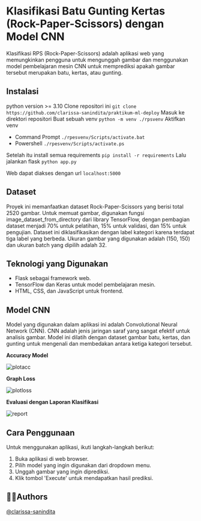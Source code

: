 # Klasifikasi Batu Gunting Kertas (Rock-Paper-Scissors) dengan Model CNN

Klasifikasi RPS (Rock-Paper-Scissors) adalah aplikasi web yang memungkinkan pengguna untuk mengunggah gambar dan menggunakan model pembelajaran mesin CNN untuk memprediksi apakah gambar tersebut merupakan batu, kertas, atau gunting.

## Instalasi
python version >= 3.10
Clone repositori ini
```git clone https://github.com/clarissa-sanindita/praktikum-ml-deploy```
Masuk ke direktori repositori
Buat sebuah venv
```python -m venv ./rpsvenv```
Aktifkan venv
- Command Prompt
```./rpesvenv/Scripts/activate.bat```
- Powershell
```./rpesvenv/Scripts/activate.ps```

Setelah itu install semua requirements
```pip install -r requirements```
Lalu jalankan flask
```python app.py```

Web dapat diakses dengan url ```localhost:5000```

## Dataset

Proyek ini memanfaatkan dataset Rock-Paper-Scissors yang berisi total 2520 gambar. Untuk memuat gambar, digunakan fungsi image_dataset_from_directory dari library TensorFlow, dengan pembagian dataset menjadi 70% untuk pelatihan, 15% untuk validasi, dan 15% untuk pengujian. Dataset ini diklasifikasikan dengan label kategori karena terdapat tiga label yang berbeda. Ukuran gambar yang digunakan adalah (150, 150) dan ukuran batch yang dipilih adalah 32.


## Teknologi yang Digunakan

- Flask sebagai framework web.
- TensorFlow dan Keras untuk model pembelajaran mesin.
- HTML, CSS, dan JavaScript untuk frontend.


## Model CNN

Model yang digunakan dalam aplikasi ini adalah Convolutional Neural Network (CNN). CNN adalah jenis jaringan saraf yang sangat efektif untuk analisis gambar. Model ini dilatih dengan dataset gambar batu, kertas, dan gunting untuk mengenali dan membedakan antara ketiga kategori tersebut.

**Accuracy Model**

![plotacc](https://github.com/clarissa-sanindita/praktikum-ml-deploy/assets/71714506/7671dd79-b79c-441b-a139-50f24d79b169)

**Graph Loss**

![plotloss](https://github.com/clarissa-sanindita/praktikum-ml-deploy/assets/71714506/1e32db8a-7440-4b77-8f1f-0c1a6e256733)

**Evaluasi dengan Laporan Klasifikasi**

![report](https://github.com/clarissa-sanindita/praktikum-ml-deploy/assets/71714506/d5dd8b71-2d69-4199-845a-e4858643ec77)

## Cara Penggunaan

Untuk menggunakan aplikasi, ikuti langkah-langkah berikut:

1. Buka aplikasi di web browser.
2. Pilih model yang ingin digunakan dari dropdown menu.
3. Unggah gambar yang ingin diprediksi.
4. Klik tombol 'Execute' untuk mendapatkan hasil prediksi.

## 👩‍💻Authors
[@clarissa-sanindita](https://www.github.com/clarissa-sanindita)
